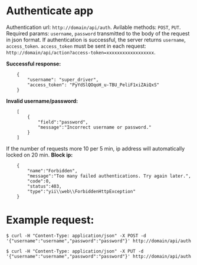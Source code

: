 # Authenticate app
Authentication url: `http://domain/api/auth`.
Avilable methods: `POST`, `PUT`.
Required params: `username`, `password` transmitted to the body of the request in json format.
If authentication is successful, the server returns `username`, `access_token`. 
`access_token` must be sent in each request: `http://domain/api/action?access-token=xxxxxxxxxxxxxxxxxx`.

**Successful response:**
```
	{
		"username": "super_driver",
		"access_token": "PyYdSlQOqoH_u-TBU_PeliF1xiZAiQxS"
	}
```

**Invalid username/password:**
```
	[
		{
			"field":"password",
			"message":"Incorrect username or password."
		}
	]
```

If the number of requests more 10 per 5 min, ip address will automatically locked on 20 min.
**Block ip:**
```
	{
		"name":"Forbidden",
		"message":"Too many failed authentications. Try again later.",
		"code":0,
		"status":403,
		"type":"yii\\web\\ForbiddenHttpException"
	}
```

# Example request:

	$ curl -H "Content-Type: application/json" -X POST -d '{"username":"username","password":"password"}' http://domain/api/auth

	$ curl -H "Content-Type: application/json" -X PUT -d '{"username":"username","password":"password"}' http://domain/api/auth